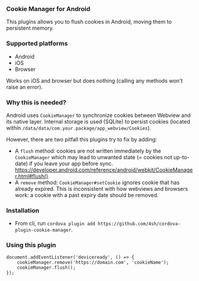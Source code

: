 ### Cookie Manager for Android ###

This plugins allows you to flush cookies in Android, moving them to persistent memory. 

### Supported platforms

* Android
* iOS
* Browser

Works on iOS and browser but does nothing (calling any methods won't raise an error).

### Why this is needed?

Android uses `CookieManager` to synchronize cookies between Webview and its native layer. Internal storage is used (SQLite)
 to persist cookies (located within `/data/data/com.your.package/app_webview/Cookies`).
 
However, there are two pitfall this plugins try to fix by adding:
* A `flush` method: cookies are not written immediately by the `CookieManager` which may lead to unwanted state (= cookies not up-to-date) if you leave your app before sync. https://developer.android.com/reference/android/webkit/CookieManager.html#flush() 
* A `remove` method: `CookieManager#setCookie` ignores cookie that has already expired. This is inconsistent with how webviews and browsers work: a cookie with a past expiry date should be removed.
 
 
### Installation ###

* From cli, run `cordova plugin add https://github.com/4sh/cordova-plugin-cookie-manager`.

### Using this plugin ###

```
document.addEventListener('deviceready', () => {
    cookieManager.remove('https://domain.com', 'cookieName');
    cookieManager.flush();
});
```